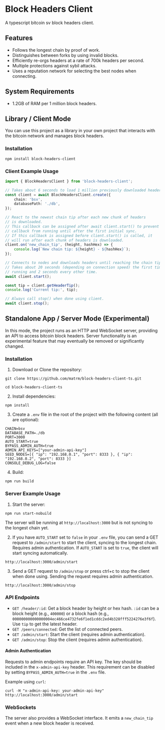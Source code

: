 # Block Headers Client

A typescript bitcoin sv block headers client.

## Features

- Follows the longest chain by proof of work.
- Distinguishes between forks by using invalid blocks.
- Efficiently re-orgs headers at a rate of 700k headers per second.
- Multiple protections against sybil attacks.
- Uses a reputation network for selecting the best nodes when connecting.

## System Requirements

- 1.2GB of RAM per 1 million block headers.

## Library / Client Mode

You can use this project as a library in your own project that interacts with the bitcoin network and manages block headers.

### Installation

```
npm install block-headers-client
```

### Client Example Usage

```typescript
import { BlockHeadersClient } from 'block-headers-client';

// Takes about 6 seconds to load 1 million previously downloaded headers.
const client = await BlockHeadersClient.create({
	chain: 'bsv',
	databasePath: './db',
});

// React to the newest chain tip after each new chunk of headers
// is downloaded.
// This callback can be assigned after await client.start() to prevent this
// callback from running until after the first initial sync.
// If this callback is assigned before client.start() is called, it
// will run after each chunk of headers is downloaded.
client.on('new_chain_tip', (height, hashHex) => {
	console.log(`New chain tip: ${height} - ${hashHex}`);
});

// Connects to nodes and downloads headers until reaching the chain tip.
// Takes about 20 seconds (depending on connection speed) the first time
// running and 2 seconds every other time.
await client.start();

const tip = client.getHeaderTip();
console.log('Current tip:', tip);

// Always call stop() when done using client.
await client.stop();
```

## Standalone App / Server Mode (Experimental)

In this mode, the project runs as an HTTP and WebSocket server, providing an API to access bitcoin block headers. Server functionality is an experimental feature that may eventually be removed or significantly changed.

### Installation

1. Download or Clone the repository:
```
git clone https://github.com/matrm/block-headers-client-ts.git
```
```
cd block-headers-client-ts
```
2. Install dependencies:
```
npm install
```
3. Create a `.env` file in the root of the project with the following content (all are optional):
```
CHAIN=bsv
DATABASE_PATH=./db
PORT=3000
AUTO_START=true
BYPASS_ADMIN_AUTH=true
ADMIN_API_KEYS=["your-admin-api-key"]
SEED_NODES=[{ "ip": "192.168.0.1", "port": 8333 }, { "ip": "192.168.0.2", "port": 8333 }]
CONSOLE_DEBUG_LOG=false
```
4. Build:
```
npm run build
```

### Server Example Usage

1. Start the server:
```
npm run start-nobuild
```

The server will be running at `http://localhost:3000` but is not syncing to the longest chain yet.

2. If you have `AUTO_START` set to `false` in your `.env` file, you can send a GET request to `/admin/start` to start the client, syncing to the longest chain. Requires admin authentication. If `AUTO_START` is set to `true`, the client will start syncing automatically.
```
http://localhost:3000/admin/start
```

3. Send a GET request to `/admin/stop` or press ctrl+c to stop the client when done using. Sending the request requires admin authentication.
```
http://localhost:3000/admin/stop
```

### API Endpoints

-   `GET /header/:id`: Get a block header by height or hex hash. `:id` can be a block height (e.g., `400000`) or a block hash (e.g., `000000000000000004ec466ce4732fe6f1ed1cddc2ed4b328fff5224276e3f6f`). Use `tip` to get the latest header.
-   `GET /peers/connected`: Get the list of connected peers.
-   `GET /admin/start`: Start the client (requires admin authentication).
-   `GET /admin/stop`: Stop the client (requires admin authentication).

#### Admin Authentication

Requests to admin endpoints require an API key. The key should be included in the `x-admin-api-key` header. This requirement can be disabled by setting `BYPASS_ADMIN_AUTH=true` in the `.env` file.

Example using `curl`:
```
curl -H "x-admin-api-key: your-admin-api-key" http://localhost:3000/admin/start
```

### WebSockets

The server also provides a WebSocket interface. It emits a `new_chain_tip` event when a new block header is received.